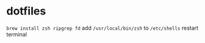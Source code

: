 # dotfiles

`brew install zsh ripgrep fd`
add `/usr/local/bin/zsh` to `/etc/shells`
restart terminal